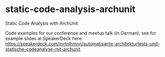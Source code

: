 # static-code-analysis-archunit
Static Code Analysis with ArchUnit

Code examples for our conference and meetup talk (in German), see for example slides at SpeakerDeck here: https://speakerdeck.com/mrtnlhmnn/automatisierte-architekturtests-und-statische-codeanalyse-mit-archunit 
